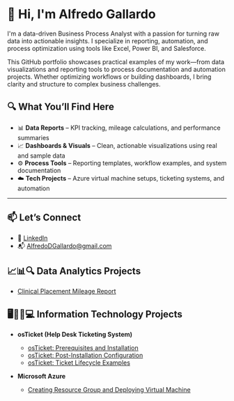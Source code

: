 # 👋 Hi, I'm Alfredo Gallardo

I'm a data-driven Business Process Analyst with a passion for turning raw data into actionable insights. I specialize in reporting, automation, and process optimization using tools like Excel, Power BI, and Salesforce.

This GitHub portfolio showcases practical examples of my work—from data visualizations and reporting tools to process documentation and automation projects. Whether optimizing workflows or building dashboards, I bring clarity and structure to complex business challenges.

## 🔍 What You’ll Find Here

- 📊 **Data Reports** – KPI tracking, mileage calculations, and performance summaries  
- 📈 **Dashboards & Visuals** – Clean, actionable visualizations using real and sample data  
- ⚙️ **Process Tools** – Reporting templates, workflow examples, and system documentation  
- ☁️ **Tech Projects** – Azure virtual machine setups, ticketing systems, and automation

---

## 📫 Let’s Connect
- 💼 [LinkedIn](https://linkedin.com/in/AlfredoDGallardo)  
- 📬 AlfredoDGallardo@gmail.com
 
<h2>📈📊🔍 Data Analytics Projects</h2>

- [Clinical Placement Mileage Report](https://github.com/AlfredoDGallardo/Clinical-Placement-Mileage-Report)

<h2>🖥️👨‍💻💻 Information Technology Projects</h2>

- <b>osTicket (Help Desk Ticketing System)</b>
  - [osTicket: Prerequisites and Installation](https://github.com/AlfredoDGallardo/osTicket-Prereqs)
  - [osTicket: Post-Installation Configuration](https://github.com/AlfredoDGallardo/osTicket-configurations)
  - [osTicket: Ticket Lifecycle Examples](https://github.com/AlfredoDGallardo/osTicket-TicketExamples)
  
- <b>Microsoft Azure</b>
  - [Creating Resource Group and Deploying Virtual Machine](https://github.com/AlfredoDGallardo/MIcrosoftAzure-ResourceGroupVirtualMachine)
 
